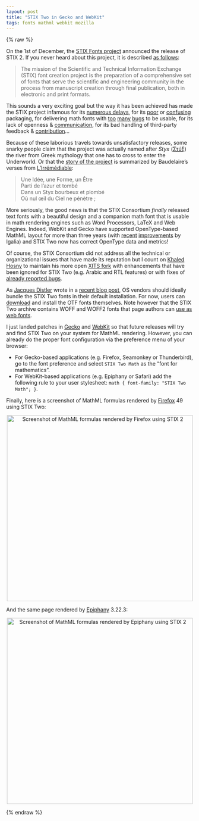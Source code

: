 ```yaml
---
layout: post
title: "STIX Two in Gecko and WebKit"
tags: fonts mathml webkit mozilla
---
```


{% raw %}

  <p>On the 1st of December, the <a href="http://stixfonts.org/">STIX Fonts project</a>
announced the release of STIX 2. If you never heard about this project, it is
described <a href="http://stixfonts.org/abt_geninfo.html">as follows</a>:</p>

<blockquote>
  <p>The mission of the Scientific and Technical Information Exchange (STIX) font creation project is the preparation of a comprehensive set of fonts that serve the scientific and engineering community in the process from manuscript creation through final publication, both in electronic and print formats.</p>
</blockquote>

<p>This sounds a very exciting goal but the way it has been achieved has
made the STIX project infamous for its
<a href="https://en.wikipedia.org/wiki/STIX_Fonts_project#Development_process">numerous delays</a>,
for its <a href="https://sourceforge.net/p/stixfonts/tracking/2/">poor</a> or
<a href="https://sourceforge.net/p/stixfonts/tracking/45/">confusing</a> packaging,
for delivering math fonts with
<a href="https://sourceforge.net/p/stixfonts/tracking/59/">too</a>
<a href="https://sourceforge.net/p/stixfonts/tracking/49/">many</a>
<a href="https://sourceforge.net/p/stixfonts/tracking/33/">bugs</a> to be usable,
for its lack of
openness &amp; <a href="https://sourceforge.net/p/stixfonts/tracking/74/">communication</a>,
for its bad handling of third-party
feedback &amp; <a href="https://github.com/khaledhosny/xits-math">contribution</a>…</p>

<p>Because of these laborious travels towards unsatisfactory releases, some
snarky people claim that the project was actually named after
<em>Styx</em> (<a href="https://en.wiktionary.org/wiki/%CE%A3%CF%84%CF%8D%CE%BE">Στύξ</a>)
the river from Greek mythology that one has to cross to enter the Underworld.
Or that the <a href="http://stixfonts.org/proj_timeline.html">story of the project</a>
is summarized by Baudelaire’s verses from
<a href="http://fleursdumal.org/poem/163">L’Irrémédiable</a>:</p>

<div lang="fr">
<blockquote>
Une Idée, une Forme, un Être<br />
Parti de l’azur et tombé<br />
Dans un Styx bourbeux et plombé<br />
Où nul œil du Ciel ne pénètre ;<br />
</blockquote>
</div>

<p>More seriously, the good news is that the STIX
Consortium <em>finally</em> released text fonts with a beautiful design and a
companion math font that is usable in math rendering engines such as
Word Processors, LaTeX and Web Engines. Indeed,
WebKit and Gecko have supported OpenType-based MathML layout for more
than three years (with
<a href="https://frederic-wang.fr/mathml-improvements-in-webkit.html">recent</a>
<a href="https://frederic-wang.fr/fonts-at-the-web-engines-hackfest-2016.html">improvements</a> by Igalia) and STIX Two now has correct OpenType data and metrics!</p>

<p>Of course, the STIX Consortium did not
address all the technical or organizational issues
that have made its reputation but I count on
<a href="https://twitter.com/KhaledGhetas">Khaled Hosny</a> to maintain
his more open <a href="https://github.com/khaledhosny/xits-math">XITS fork</a>
with enhancements that have been ignored for STIX Two
(e.g. Arabic and RTL features) or
with fixes of
<a href="https://sourceforge.net/p/stixfonts/tracking/milestone/Release%202.0.0/">already reported bugs</a>.</p>

<p>As <a href="https://en.wikipedia.org/wiki/Jacques_Distler">Jacques Distler</a> wrote in a <a href="https://golem.ph.utexas.edu/~distler/blog/archives/002926.html#MMLf1">recent blog post</a>,
OS vendors should ideally bundle the STIX Two fonts in their default
installation. For now, users can
<a href="http://sourceforge.net/projects/stixfonts/files/Current%20Release/STIXv2.0.0.zip/download">download</a> and install the OTF fonts themselves.
Note however that the STIX Two archive contains WOFF and WOFF2 fonts that page
authors can <a href="https://fred-wang.github.io/MathFonts/">use as web fonts</a>.</p>

<p>I just landed patches in <a href="https://bugzilla.mozilla.org/show_bug.cgi?id=1322743">Gecko</a>
and <a href="https://bugs.webkit.org/show_bug.cgi?id=165676">WebKit</a> so that future
releases will
try and find STIX Two on your system for MathML rendering. However, you
can already do the proper font configuration via the preference
menu of your browser:</p>
<ul>
  <li>For Gecko-based applications (e.g. Firefox, Seamonkey or Thunderbird),
go to the font preference and select <code class="language-plaintext highlighter-rouge">STIX Two Math</code> as the
“font for mathematics”.</li>
  <li>For WebKit-based applications (e.g. Epiphany or Safari)
add the following rule to your user stylesheet:
<code class="language-plaintext highlighter-rouge">math { font-family: "STIX Two Math"; }</code>.</li>
</ul>

<p>Finally, here is a screenshot of MathML formulas rendered by
<a href="https://www.mozilla.org/en-US/firefox/">Firefox</a> 49 using STIX Two:</p>

<div style="text-align: center; width: 500px; margin-left: auto; margin-right: auto;">
  <a href="https://frederic-wang.fr/images/stix-two-firefox-49.png"><img width="500" src="https://frederic-wang.fr/images/stix-two-firefox-49.png" alt="Screenshot of MathML formulas rendered by Firefox using STIX 2" /></a>
  <small></small>
</div>

<p>And the same page rendered by
<a href="https://wiki.gnome.org/Apps/Web/">Epiphany</a> 3.22.3:</p>

<div style="text-align: center; width: 500px; margin-left: auto; margin-right: auto;">
  <a href="https://frederic-wang.fr/images/stix-two-epiphany-3.22.3.png"><img width="500" src="https://frederic-wang.fr/images/stix-two-epiphany-3.22.3.png" alt="Screenshot of MathML formulas rendered by Epiphany using STIX 2" /></a>
</div>

{% endraw %}
